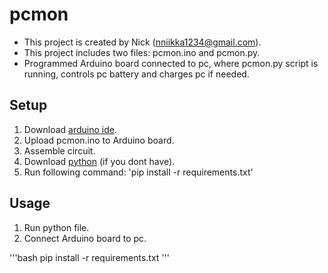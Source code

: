 # pcmon
* This project is created by Nick (nniikka1234@gmail.com).
* This project includes two files: pcmon.ino and pcmon.py.
* Programmed Arduino board connected to pc, where pcmon.py script is running, controls pc battery and charges pc if needed.

## Setup

1. Download [arduino ide](https://www.arduino.cc/en/software).
2. Upload pcmon.ino to Arduino board.
3. Assemble circuit.
4. Download [python](https://www.python.org/downloads/) (if you dont have).
5. Run following command: 'pip install -r requirements.txt'

## Usage

1. Run python file.
2. Connect Arduino board to pc.

'''bash
pip install -r requirements.txt
'''